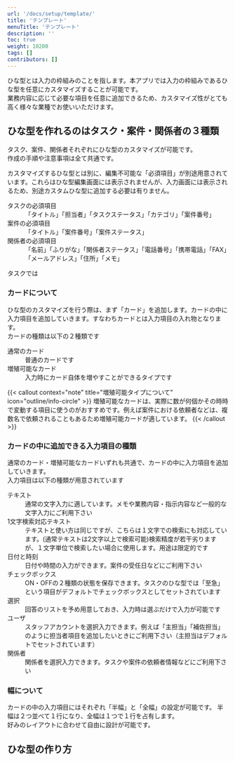```yaml
---
url: '/docs/setup/template/'
title: 'テンプレート'
menuTitle: 'テンプレート'
description: ''
toc: true
weight: 10200
tags: []
contributors: []
---
```


ひな型とは入力の枠組みのことを指します。本アプリでは入力の枠組みであるひな型を任意にカスタマイズすることが可能です。  
業務内容に応じて必要な項目を任意に追加できるため、カスタマイズ性がとても高く様々な業種でお使いいただけます。

## ひな型を作れるのはタスク・案件・関係者の３種類

タスク、案件、関係者それぞれにひな型のカスタマイズが可能です。  
作成の手順や注意事項は全て共通です。

カスタマイズするひな型とは別に、編集不可能な「必須項目」が別途用意されています。これらはひな型編集画面には表示されませんが、入力画面には表示されるため、別途カスタムひな型に追加する必要は有りません。

<dl class="basic">
<dt>タスクの必須項目</dt>
<dd>「タイトル」「担当者」「タスクステータス」「カテゴリ」「案件番号」</dd>
<dt>案件の必須項目</dt>
<dd>「タイトル」「案件番号」「案件ステータス」</dd>
<dt>関係者の必須項目</dt>
<dd>「名前」「ふりがな」「関係者ステータス」「電話番号」「携帯電話」「FAX」「メールアドレス」「住所」「メモ」</dd>
</dl>

タスクでは

### カードについて

ひな型のカスタマイズを行う際は、まず「カード」を追加します。カードの中に入力項目を追加していきます。すなわちカードとは入力項目の入れ物となります。  
カードの種類は以下の２種類です

<dl class="basic">
<dt>通常のカード</dt>
<dd>普通のカードです</dd>
<dt>増殖可能なカード</dt>
<dd>入力時にカード自体を増やすことができるタイプです</dd>
</dl>

{{< callout context="note" title="増殖可能タイプについて" icon="outline/info-circle" >}}
増殖可能なカードは、実際に数が何個かその時時で変動する項目に使うのがおすすめです。例えば案件における依頼者などは、複数名で依頼されることもあるため増殖可能カードが適しています。
{{< /callout >}}

### カードの中に追加できる入力項目の種類

通常のカード・増殖可能なカードいずれも共通で、カードの中に入力項目を追加していきます。  
入力項目は以下の種類が用意されています

<dl class="basic">
<dt>テキスト</dt>
<dd>通常の文字入力に適しています。メモや業務内容・指示内容など一般的な文字入力にご利用下さい</dd>
<dt>1文字検索対応テキスト</dt>
<dd>テキストと使い方は同じですが、こちらは１文字での検索にも対応しています。(通常テキストは2文字以上で検索可能)検索精度が若干劣りますが、１文字単位で検索したい場合に使用します。用途は限定的です</dd>
<dt>日付と時刻</dt>
<dd>日付や時間の入力ができます。案件の受任日などにご利用下さい</dd>
<dt>チェックボックス</dt>
<dd>ON・OFFの２種類の状態を保存できます。タスクのひな型では「至急」という項目がデフォルトでチェックボックスとしてセットされています</dd>
<dt>選択</dt>
<dd>回答のリストを予め用意しておき、入力時は選ぶだけで入力が可能です</dd>
<dt>ユーザ</dt>
<dd>スタッフアカウントを選択入力できます。例えば「主担当」「補佐担当」のように担当者項目を追加したいときにご利用下さい（主担当はデフォルトでセットされています）</dd>
<dt>関係者</dt>
<dd>関係者を選択入力できます。タスクや案件の依頼者情報などにご利用下さい</dd>
</dl>

### 幅について

カードの中の入力項目にはそれぞれ「半幅」と「全幅」の設定が可能です。
半幅は２つ並べて１行になり、全幅は１つで１行を占有します。  
好みのレイアウトに合わせて自由に設計が可能です。

## ひな型の作り方
